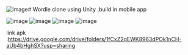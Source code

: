 ![image](https://github.com/ngoquangtu/wordle-clone-using-unity/assets/105942153/c27648ae-8c65-481b-8ec5-5288e1dad380)# Wordle clone using Unity ,build in mobile app 


![image](https://github.com/ngoquangtu/wordle-clone-using-unity/assets/105942153/576f4cbd-136f-474b-b909-c9d1d96110cc)
![image](https://github.com/ngoquangtu/wordle-clone-using-unity/assets/105942153/67bdf64b-2ec6-4e9a-9474-1b247541dd16)
![image](https://github.com/ngoquangtu/wordle-clone-using-unity/assets/105942153/9a126c1a-77d3-4420-b224-032b1d3a2280)
![image](https://github.com/ngoquangtu/wordle-clone-using-unity/assets/105942153/cf7c820d-0c0c-41df-b068-6a1f2fdc4574)

link apk :https://drive.google.com/drive/folders/1fCxZ2qEWK8963dPOk1nCH-aUb4bHghSX?usp=sharing
